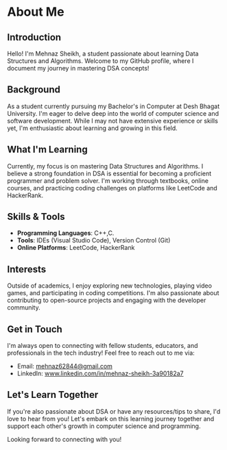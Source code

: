 # About Me

## Introduction
Hello! I'm Mehnaz Sheikh, a student passionate about learning Data Structures and Algorithms. Welcome to my GitHub profile, where I document my journey in mastering DSA concepts!

## Background
As a student currently pursuing my Bachelor's in Computer  at Desh Bhagat University. I'm eager to delve deep into the world of computer science and software development. While I may not have extensive experience or skills yet, I'm enthusiastic about learning and growing in this field.

## What I'm Learning
Currently, my focus is on mastering Data Structures and Algorithms. I believe a strong foundation in DSA is essential for becoming a proficient programmer and problem solver. I'm working through textbooks, online courses, and practicing coding challenges on platforms like LeetCode and HackerRank.


## Skills & Tools
- **Programming Languages**: C++,C.
- **Tools**: IDEs (Visual Studio Code), Version Control (Git)
- **Online Platforms**: LeetCode, HackerRank

## Interests
Outside of academics, I enjoy exploring new technologies, playing video games, and participating in coding competitions. I'm also passionate about contributing to open-source projects and engaging with the developer community.

## Get in Touch
I'm always open to connecting with fellow students, educators, and professionals in the tech industry! Feel free to reach out to me via:
- Email: mehnaz62844@gmail.com
- LinkedIn: www.linkedin.com/in/mehnaz-sheikh-3a90182a7

## Let's Learn Together
If you're also passionate about DSA or have any resources/tips to share, I'd love to hear from you! Let's embark on this learning journey together and support each other's growth in computer science and programming.

Looking forward to connecting with you!

